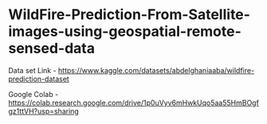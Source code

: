 # WildFire-Prediction-From-Satellite-images-using-geospatial-remote-sensed-data
  Data set Link -  https://www.kaggle.com/datasets/abdelghaniaaba/wildfire-prediction-dataset

  Google Colab - https://colab.research.google.com/drive/1p0uVyv6mHwkUqo5aa55HmBOgfgz1ttVH?usp=sharing
